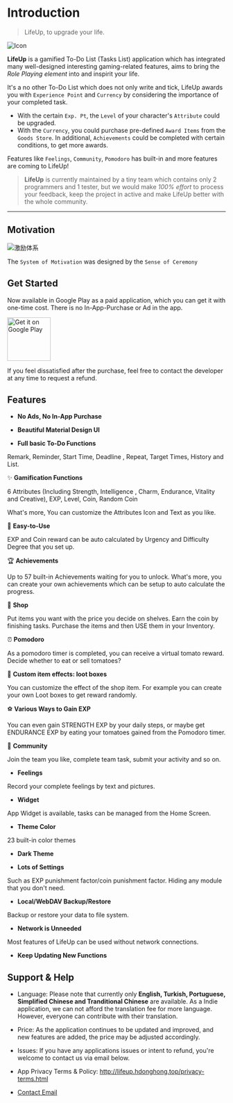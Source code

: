 # Introduction

> LifeUp, to upgrade your life.

![Icon](_media/icon.png ':size=6%')

**LifeUp** is a gamified To-Do List (Tasks List) application which has integrated many well-designed interesting gaming-related features, aims to bring the *Role Playing element* into and inspirit your life.

It's a no other To-Do List which does not only write and tick, LifeUp awards you with `Experience Point` and `Currency` by considering the importance of your completed task.
  * With the certain `Exp. Pt`, the `Level` of your character's `Attribute` could be upgraded. 
  * With the `Currency`, you could purchase pre-defined `Award Items` from the `Goods Store`.
In additional, `Achievements` could be completed with certain conditions, to get more awards.

Features like `Feelings`, `Community`, `Pomodoro` has built-in and more features are coming to LifeUp!

> **LifeUp** is currently maintained by a tiny team which contains only 2 programmers and 1 tester, but we would make *100% effort* to process your feedback, keep the project in active and make LifeUp better with the whole community.

---

## Motivation

![激励体系](./introduction/_media/readme/motivation.jpg ':size=100%')

The `System of Motivation` was designed by the `Sense of Ceremony`

## Get Started
Now available in Google Play as a paid application, which you can get it with one-time cost.
There is no In-App-Purchase or Ad in the app.

<a href='https://play.google.com/store/apps/details?id=net.sarasarasa.lifeup&pcampaignid=pcampaignidMKT-Other-global-all-co-prtnr-py-PartBadge-Mar2515-1' target="_blank"><img alt="Get it on Google Play" src="https://play.google.com/intl/en_us/badges/static/images/badges/en_badge_web_generic.png" style="
    height: 100px;
"></a>

If you feel dissatisfied after the purchase, feel free to contact the developer at any time to request a refund.


## Features

- **No Ads, No In-App Purchase**

- **Beautiful Material Design UI**

- **Full basic To-Do Functions**

Remark, Reminder, Start Time, Deadline , Repeat, Target Times, History and List.

✨ **Gamification Functions**

6 Attributes (Including Strength, Intelligence , Charm, Endurance, Vitality and Creative), EXP, Level, Coin, Random Coin

What's more, You can customize the Attributes Icon and Text as you like.

🎨 **Easy-to-Use**

EXP and Coin reward can be auto calculated by Urgency and Difficulty Degree that you set up.

🏆 **Achievements**

Up to 57 built-in Achievements waiting for you to unlock.
What's more, you can create your own achievements which can be setup to auto calculate the progress.

🎁 **Shop**

Put items you want with the price you decide on shelves. Earn the coin by finishing tasks. Purchase the items and then USE them in your Inventory.

⏰ **Pomodoro**

As a pomodoro timer is completed, you can receive a virtual tomato reward.
Decide whether to eat or sell tomatoes?

🎲 **Custom item effects: loot boxes**

You can customize the effect of the shop item.
For example you can create your own Loot boxes to get reward randomly.

⚽ **Various Ways to Gain EXP**

You can even gain STRENGTH EXP by your daily steps,
or maybe get ENDURANCE EXP by eating your tomatoes gained from the Pomodoro timer.

🤝 **Community**

Join the team you like, complete team task, submit your activity and so on.

- **Feelings**

Record your complete feelings by text and pictures.

- **Widget**

App Widget is available, tasks can be managed from the Home Screen.

- **Theme Color**

23 built-in color themes

- **Dark Theme**

- **Lots of Settings**

Such as EXP punishment factor/coin punishment factor.
Hiding any module that you don't need.

- **Local/WebDAV Backup/Restore**

Backup or restore your data to file system.

- **Network is Unneeded**

Most features of LifeUp can be used without network connections.

- **Keep Updating New Functions**


## Support & Help

- Language: Please note that currently only **English, Turkish, Portuguese, Simplified Chinese and Tranditional Chinese** are available. 
As a Indie application, we can not afford the translation fee for more language. 
However, everyone can contribute with their translation.

- Price: As the application continues to be updated and improved, and new features are added, the price may be adjusted accordingly. 

- Issues: If you have any applications issues or intent to refund, you're welcome to contact us via email below.

- App Privacy Terms & Policy: http://lifeup.hdonghong.top/privacy-terms.html

- [Contact Email](mailto:kei.ayagi@gmail.com;im.hdonghong@gmail.com)

